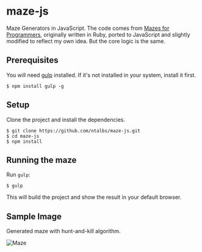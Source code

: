 # maze-js
Maze Generators in JavaScript. The code comes from [Mazes for Programmers](https://pragprog.com/book/jbmaze/mazes-for-programmers), originally written in Ruby, ported to JavaScript and slightly modified to reflect my own idea. But the core logic is the same.

## Prerequisites
You will need [gulp](https://github.com/gulpjs/gulp/blob/master/docs/getting-started.md) installed. If it's not installed in your system, install it first.

    $ npm install gulp -g

## Setup
Clone the project and install the dependencies.

    $ git clone https://github.com/ntalbs/maze-js.git
    $ cd maze-js
    $ npm install

## Running the maze
Run `gulp`:

    $ gulp

This will build the project and show the result in your default browser.


## Sample Image
Generated maze with hunt-and-kill algorithm.

![Maze](https://cloud.githubusercontent.com/assets/1460425/17001060/44bb0e8a-4ebd-11e6-8c58-0dcd2f7080ea.png)
